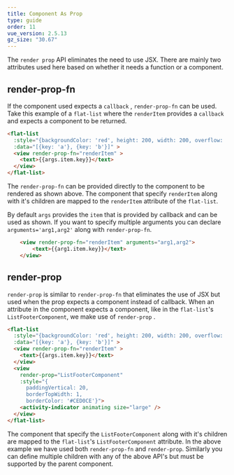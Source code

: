```yaml
---
title: Component As Prop
type: guide
order: 11
vue_version: 2.5.13
gz_size: "30.67"
---
```


The `render prop` API eliminates the need to use JSX. There are mainly two attributes used here based on whether it needs a function or a component.

## render-prop-fn

If the component used expects a `callback` , `render-prop-fn` can be used.
Take this example of a `flat-list` where the `renderItem` provides a `callback` and expects a component to be returned.

```html
<flat-list
  :style="{backgroundColor: 'red', height: 200, width: 200, overflow: 'hidden'}"
  :data="[{key: 'a'}, {key: 'b'}]" >
  <view render-prop-fn="renderItem" >
    <text>{{args.item.key}}</text>
  </view>
</flat-list>
```

The `render-prop-fn` can be provided directly to the component to be rendered as shown above. The component that specify `renderItem` along with it's children are mapped to the `renderItem` attribute of the `flat-list`.

By default `args` provides the `item` that is provided by callback and can be used as shown.
If you want to specify multiple arguments you can declare `arguments='arg1,arg2'` along with `render-prop-fn`.

```html
    <view render-prop-fn="renderItem" arguments="arg1,arg2">
        <text>{{arg1.item.key}}</text>
    </view>
```

## render-prop

`render-prop` is similar to `render-prop-fn` that eliminates the use of JSX but used when the prop expects a component instead of callback. When an attribute in the component expects a component, like in the `flat-list`'s `ListFooterComponent`, we make use of `render-prop` .

```html
<flat-list
  :style="{backgroundColor: 'red', height: 200, width: 200, overflow: 'hidden'}"
  :data="[{key: 'a'}, {key: 'b'}]" >
  <view render-prop-fn="renderItem" >
    <text>{{args.item.key}}</text>
  </view>
  <view
    render-prop="ListFooterComponent"
    :style="{
      paddingVertical: 20,
      borderTopWidth: 1,
      borderColor: '#CED0CE'}">
    <activity-indicator animating size="large" />
  </view>
</flat-list>
```

The component that specify the `ListFooterComponent` along with it's children are mapped to the `flat-list`'s `ListFooterComponent` attribute.
In the above example we have used both `render-prop-fn` and `render-prop`. Similarly you can define multiple children with any of the above API's but must be supported by the parent component.

